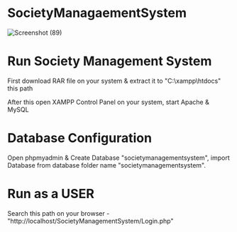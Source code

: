 # SocietyManagaementSystem

![Screenshot (89)](https://user-images.githubusercontent.com/97380236/179222951-dfac745d-4ed9-4a6f-b156-630f87c4d20e.png)

# Run Society Management System

First download RAR file on your system & extract it to "C:\xampp\htdocs" this path

After this open XAMPP Control Panel on your system, start Apache & MySQL

# Database Configuration
Open phpmyadmin & Create Database "societymanagementsystem", import Database from database folder name "societymanagementsystem".

# Run as a USER
Search this path on your browser - "http://localhost/SocietyManagementSystem/Login.php"
